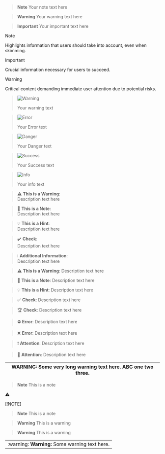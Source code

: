 > **Note**
Your note text here

> **Warning**
Your warning text here


> **Important**
Your important text here

> [!NOTE]  
> Highlights information that users should take into account, even when skimming.

> [!IMPORTANT]  
> Crucial information necessary for users to succeed.

> [!WARNING]  
> Critical content demanding immediate user attention due to potential risks.


> <picture>
>   <source media="(prefers-color-scheme: light)" srcset="https://raw.githubusercontent.com/Mqxx/GitHub-Markdown/main/blockquotes/badge/light-theme/warning.svg">
>   <img alt="Warning" src="https://raw.githubusercontent.com/Mqxx/GitHub-Markdown/main/blockquotes/badge/dark-theme/warning.svg">
> </picture><br>
>
> Your warning text

> <picture>
>   <source media="(prefers-color-scheme: light)" srcset="https://raw.githubusercontent.com/Mqxx/GitHub-Markdown/main/blockquotes/badge/light-theme/error.svg">
>   <img alt="Error" src="https://raw.githubusercontent.com/Mqxx/GitHub-Markdown/main/blockquotes/badge/dark-theme/error.svg">
> </picture><br>
>
> Your Error text

> <picture>
>   <source media="(prefers-color-scheme: light)" srcset="https://raw.githubusercontent.com/Mqxx/GitHub-Markdown/main/blockquotes/badge/light-theme/danger.svg">
>   <img alt="Danger" src="https://raw.githubusercontent.com/Mqxx/GitHub-Markdown/main/blockquotes/badge/dark-theme/danger.svg">
> </picture><br>
>
> Your Danger text

> <picture>
>   <source media="(prefers-color-scheme: light)" srcset="https://raw.githubusercontent.com/Mqxx/GitHub-Markdown/main/blockquotes/badge/light-theme/success.svg">
>   <img alt="Success" src="https://raw.githubusercontent.com/Mqxx/GitHub-Markdown/main/blockquotes/badge/dark-theme/success.svg">
> </picture><br>
>
> Your Success text

> <picture>
>   <source media="(prefers-color-scheme: light)" srcset="https://raw.githubusercontent.com/Mqxx/GitHub-Markdown/main/blockquotes/badge/light-theme/info.svg">
>   <img alt="Info" src="https://raw.githubusercontent.com/Mqxx/GitHub-Markdown/main/blockquotes/badge/dark-theme/info.svg">
> </picture><br>
>
> Your info text




> :warning: **This is a Warning**: <br>
Description text here

> :memo: **This is a Note**: <br>
Description text here

> :bulb: **This is a Hint**: <br>
Description text here

> :heavy_check_mark: **Check**: <br>
Description text here

> :information_source: **Additional Information**: <br>
Description text here

> ⚠️ **This is a Warning**: Description text here

> 📝 **This is a Note**: Description text here

> 💡 **This is a Hint**: Description text here

> ✅ **Check**: Description text here

> 🏆 **Check**: Description text here

> ⛔️ **Error**: Description text here

> ❌ **Error**: Description text here

> ❗ **Attention**: Description text here

> 🚧 **Attention**: Description text here

| WARNING: Some very long warning text here. ABC one two three. |
| --- |


> **Note**
> This is a note

:warning:

[!NOTE]

> **Note**
> This is a note

> **Warning**
> This is a warning

> **Warning**
> This is a warning

<table>
  <td>:warning: <b>Warning:</b> Some warning text here.</td>
</table>

